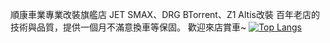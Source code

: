 順康車業專業改裝旗艦店
JET SMAX、DRG BTorrent、Z1 Altis改裝
百年老店的技術與品質，提供一個月不滿意換車等保固。
歡迎來店賞車~
[![Top Langs](https://github-readme-stats.vercel.app/api/top-langs/?username=creeper531100)](https://github.com/anuraghazra/github-readme-stats)
<!---
creeper531100/creeper531100 is a ✨ special ✨ repository because its `README.md` (this file) appears on your GitHub profile.
You can click the Preview link to take a look at your changes.
--->
